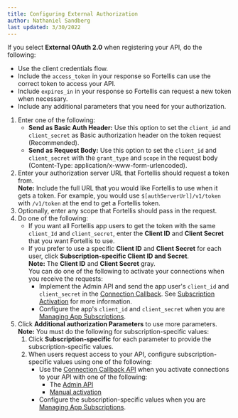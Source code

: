 ```yaml
---
title: Configuring External Authorization
author: Nathaniel Sandberg
last updated: 3/30/2022
---
```


If you select **External OAuth 2.0** when registering your API, do the following:

* Use the client credentials flow.  
* Include the `access_token` in your response so Fortellis can use the correct token to access your API.  
* Include `expires_in` in your response so Fortellis can request a new token when necessary.  
* Include any additional parameters that you need for your authorization.

1. Enter one of the following:  
    * **Send as Basic Auth Header:** Use this option to set the `client_id` and `client_secret` as Basic authorization header on the token request (Recommended).
    * **Send as Request Body:** Use this option to set the `client_id` and `client_secret` with the `grant_type` and `scope` in the request body (Content-Type: application/x-www-form-urlencoded).
1. Enter your authorization server URL that Fortellis should request a token from.  
    **Note:** Include the full URL that you would like Fortellis to use
    when it gets a token.
    For example, you would use `$[authServerUrl]/v1/token` with `/v1/token` at the end to get a Fortellis token.
1. Optionally, enter any scope that Fortellis should pass in the request.
1. Do one of the following:
    * If you want all Fortellis app users to get the token with the same `client_Id` and `client_secret`,
        enter the **Client ID** and **Client Secret** that you want Fortellis to use.  
    * If you prefer to use a specific **Client ID** and **Client Secret** for each user,
        click **Subscription-specific Client ID and Secret**.  
        **Note:** The **Client ID** and **Client Secret** gray.  
        You can do one of the following to activate your connections when you receive the requests:  
        * Implement the Admin API and send the app user's `client_id` and `client_secret` in the [Connection Callback](/docs/tutorials/admin-api/fortellis-connection-callback).
        See [Subscription Activation](/docs/tutorials/configuration/updating-apis/#subscription-activation) for more information.
        * Configure the app's `client_id` and `client_secret` when you are [Managing App Subscriptions](/docs/tutorials/api-lifecycle/updating-apis/#managing-subscriptions).
1. Click **Additional authorization Parameters** to use more parameters.  
    **Note:** You must do the following for subscription-specific values:  
    1. Click **Subscription-specific** for each parameter to provide the subscription-specific values.  
    1. When users request access to your API,
        configure subscription-specific values using one of the following:
        * Use the [Connection Callback API](/docs/tutorials/admin-api/fortellis-connection-callback) when you activate connections to your API with one of the following:
            * The [Admin API](/docs/tutorials/admin-api/admin-api-overview)  
            * [Manual activation](/docs/tutorials/configuration/updating-apis/#subscription-activation)  
        * Configure the subscription-specific values when you are [Managing App Subscriptions](/docs/tutorials/api-lifecycle/updating-apis/#managing-subscriptions).
